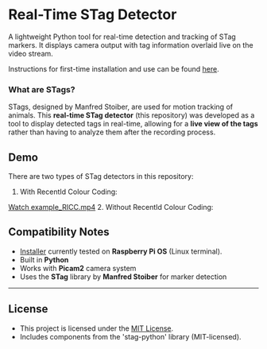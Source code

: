 # Real-Time STag Detector

A lightweight Python tool for real-time detection and tracking of STag markers. It displays camera output with tag information overlaid live on the video stream. 

Instructions for first-time installation and use can be found [here](INSTRUCTIONS.txt).

### What are STags?

STags, designed by Manfred Stoiber, are used for motion tracking of animals.  This **real-time STag detector** (this repository) was developed as a tool to display detected tags in real-time, allowing for a **live view of the tags** rather than having to analyze them after the recording process.

## Demo

There are two types of STag detectors in this repository:
1. With RecentId Colour Coding:
<!-- 
[![Watch the demo](images/demo_frame.jpg)](assets/example_RICC.mp4)
-->
[Watch example_RICC.mp4](https://rawcdn.githack.com/JulianKempenaers/real-time-tag-detector/main/assets/example_RICC.mp4)
2. Without RecentId Colour Coding:
<!-- 
[![Watch the demo](images/demo_frame.jpg)](assets/example_nRICC.mp4)
-->


 ## Compatibility Notes
- [Installer](run_installer.sh) currently tested on **Raspberry Pi OS** (Linux terminal).
- Built in **Python**
- Works with **Picam2** camera system
- Uses the **STag** library by **Manfred Stoiber** for marker detection

---
## License

- This project is licensed under the [MIT License](LICENSE). 
- Includes components from the 'stag-python' library (MIT-licensed).
